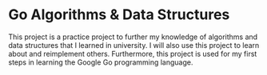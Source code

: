 # Go Algorithms & Data Structures

This project is a practice project to further my knowledge of algorithms and data structures that I learned in university.
I will also use this project to learn about and reimplement others.
Furthermore, this project is used for my first steps in learning the Google Go programming language.
